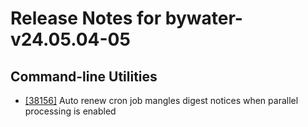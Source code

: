 
# Release Notes for bywater-v24.05.04-05

## Command-line Utilities

- [[38156]](http://bugs.koha-community.org/bugzilla3/show_bug.cgi?id=38156) Auto renew cron job mangles digest notices when parallel processing is enabled


